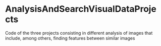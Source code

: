 # AnalysisAndSearchVisualDataProjects

Code of the three projects consisting in different analysis of images that include, among others, finding features between similar images
